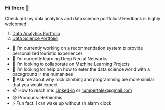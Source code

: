 ### Hi there 👋

Check out my data analytics and data science portfolios! Feedback is highly welcomed!
1. [Data Analytics Portfolio](https://github.com/AlexHumpert/Alex_Data_Analytics_Portfolio)
2. [Data Science Portfolio](https://github.com/AlexHumpert/Alex_Data_Science_Portfolio)

- 🔭 I’m currently working on a recommendation system to provide personalized touristic experiences
- 🌱 I’m currently learning Deep Neural Networks
- 👯 I’m looking to collaborate on Machine Learning Projects
- 🤔 I’m looking for help on how to enter the data science world with a background in the humanities
- 💬 Ask me about why rock climbing and programming are more similar that you would expect
- 📫 How to reach me: [Linked-in](https://www.linkedin.com/in/alex-humpert/) or humpertalex@gmail.com
- 😄 Pronouns: He/him/his
- ⚡ Fun fact: I can wake up without an alarm clock


<!--
**AlexHumpert/AlexHumpert** is a ✨ _special_ ✨ repository because its `README.md` (this file) appears on your GitHub profile.

Here are some ideas to get you started:

- 🔭 I’m currently working on ...
- 🌱 I’m currently learning ...
- 👯 I’m looking to collaborate on ...
- 🤔 I’m looking for help with ...
- 💬 Ask me about ...
- 📫 How to reach me: ...
- 😄 Pronouns: ...
- ⚡ Fun fact: ...
-->
